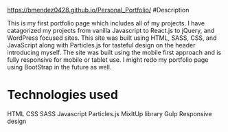 https://bmendez0428.github.io/Personal_Portfolio/
#Description

This is my first portfolio page which includes all of my projects. I have catagorized my projects from vanilla Javascript to React.js to jQuery, and WordPress focused sites. This site was built using HTML, SASS, CSS, and JavaScript along with Particles.js for tasteful design on the header introducing myself. The site was built using the mobile first approach and is fully responsive for mobile or tablet use. I might redo my portfolio page using BootStrap in the future as well.

# Technologies used

HTML
CSS
SASS
Javascript
Particles.js
MixItUp library
Gulp
Responsive design
